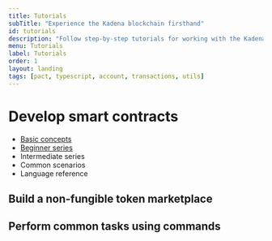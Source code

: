 ```yaml
---
title: Tutorials
subTitle: "Experience the Kadena blockchain firsthand"
id: tutorials
description: "Follow step-by-step tutorials for working with the Kadena network and development tools."
menu: Tutorials
label: Tutorials
order: 1
layout: landing
tags: [pact, typescript, account, transactions, utils]
---
```


# Develop smart contracts

- [Basic concepts](/tutorials/beginner)
- [Beginner series](/tutorials/beginner/hello-world)
- Intermediate series
- Common scenarios
- Language reference 

## Build a non-fungible token marketplace

## Perform common tasks using commands